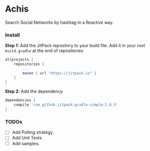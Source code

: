 # Achis
Search Social Networks by hashtag in a Reactive way.

### Install
**Step 1:** Add the JitPack repository to your build file. Add it in your root `build.gradle` at the end of repositories:
```gradle
allprojects {
	repositories {
		...
		maven { url "https://jitpack.io" }
	}
}
```
**Step 2:** Add the dependency
```gradle
dependencies {
    compile 'com.github.jitpack:gradle-simple:1.0.5'
}
```
  
### TODOs
- [ ] Add Polling strategy.
- [ ] Add Unit Tests.
- [ ] Add samples.
